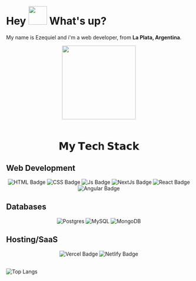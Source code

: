 <h1> Hey <img src="https://emojis.slackmojis.com/emojis/images/1577305505/7373/hand_wave.gif?1577305505" width="50" /> What's up?</h1>

<p> My name is Ezequiel and i'm a web developer, from <b>La Plata, Argentina</b>. </p>

<div id="header" align="center">
  <img src="https://media.giphy.com/media/SHjOSDkKZ18qOHA5B5/giphy.gif" width="200"/>
</div>

<br/>

<h1 align="center">𝗠𝘆 𝗧𝗲𝗰h 𝗦𝘁𝗮𝗰𝗸</h1>

## Web Development

<div id="wdBadges" align="center">
<img src="https://img.shields.io/badge/html5-%23E34F26.svg?style=for-the-badge&logo=html5&logoColor=white" alt="HTML Badge"/>
<img src="https://img.shields.io/badge/css3-%231572B6.svg?style=for-the-badge&logo=css3&logoColor=white" alt="CSS Badge"/>
<img src="https://img.shields.io/badge/javascript-%23323330.svg?style=for-the-badge&logo=javascript&logoColor=%23F7DF1E" alt="Js Badge"/>
<img src="https://img.shields.io/badge/react-%2320232a.svg?style=for-the-badge&logo=react&logoColor=%2361DAFB" alt="NextJs Badge"/>
<img src="https://img.shields.io/badge/Next-black?style=for-the-badge&logo=next.js&logoColor=white" alt="React Badge"/>
<img src="https://img.shields.io/badge/angular-%23DD0031.svg?style=for-the-badge&logo=angular&logoColor=white" alt="Angular Badge"/>
</div>


## Databases

<div id="dbBadges" align="center">

![Postgres](https://img.shields.io/badge/postgres-%23316192.svg?style=for-the-badge&logo=postgresql&logoColor=white)
![MySQL](https://img.shields.io/badge/mysql-%2300f.svg?style=for-the-badge&logo=mysql&logoColor=white)
![MongoDB](https://img.shields.io/badge/MongoDB-%234ea94b.svg?style=for-the-badge&logo=mongodb&logoColor=white)

</div>

## Hosting/SaaS

<div id="hsBadges" align="center">
<img src="https://img.shields.io/badge/vercel-%23000000.svg?style=for-the-badge&logo=vercel&logoColor=white" alt="Vercel Badge"/>
<img src="https://img.shields.io/badge/netlify-%23000000.svg?style=for-the-badge&logo=netlify&logoColor=#00C7B7" alt="Netlify Badge"/>
</div>

<br/>

![Top Langs](https://github-readme-stats.vercel.app/api/top-langs/?username=CasaresEzequiel&layout=compact)


<!--
**CasaresEzequiel/CasaresEzequiel** is a ✨ _special_ ✨ repository because its `README.md` (this file) appears on your GitHub profile.

Here are some ideas to get you started:

- 🔭 I’m currently working on ...
- 🌱 I’m currently learning ...
- 👯 I’m looking to collaborate on ...
- 🤔 I’m looking for help with ...
- 💬 Ask me about ...
- 📫 How to reach me: ...
- 😄 Pronouns: ...
- ⚡ Fun fact: ...
-->
